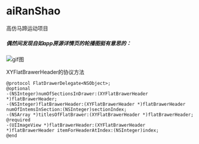 # aiRanShao
高仿马蹄运动项目
##### 偶然间发现自如app房源详情页的轮播图挺有意思的：
![gif图](https://github.com/menghengmen/aiRanShao/blob/master/gif5%E6%96%B0%E6%96%87%E4%BB%B6-2.gif)  

XYFlatBrawerHeader的协议方法
```objc
@protocol FlatDrawerDelegate<NSObject>;
@optional
-(NSInteger)numOfSectionsInDrawer:(XYFlatBrawerHeader *)flatBrawerHeader;
-(NSInteger)flatBrawerHeader:(XYFlatBrawerHeader *)flatBrawerHeader numOfIntemsInSection:(NSInteger)sectionIndex;
-(NSArray *)titlesOfFlatBrawer:(XYFlatBrawerHeader *)flatBrawerHeader;
@required
-(UIImageView *)flatBrawerHeader:(XYFlatBrawerHeader *)flatBrawerHeader itemForHeaderAtIndex:(NSInteger)index;
@end
```
